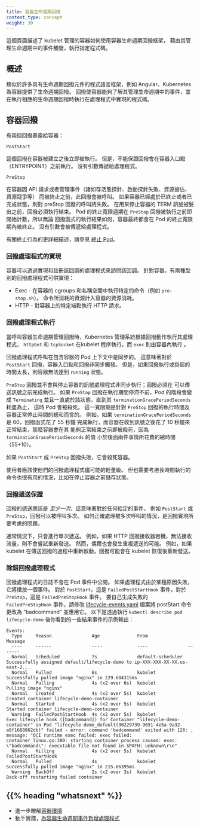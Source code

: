```yaml
---
title: 容器生命週期回撥
content_type: concept
weight: 30
---
```

<!--
reviewers:
- mikedanese
- thockin
title: Container Lifecycle Hooks
content_type: concept
weight: 30
-->

<!-- overview -->

<!--
This page describes how kubelet managed Containers can use the Container lifecycle hook framework
to run code triggered by events during their management lifecycle.
-->
這個頁面描述了 kubelet 管理的容器如何使用容器生命週期回撥框架，
藉由其管理生命週期中的事件觸發，執行指定程式碼。

<!-- body -->

<!--
## Overview

Analogous to many programming language frameworks that have component lifecycle hooks, such as Angular,
Kubernetes provides Containers with lifecycle hooks.
The hooks enable Containers to be aware of events in their management lifecycle
and run code implemented in a handler when the corresponding lifecycle hook is executed.
-->
## 概述

類似於許多具有生命週期回撥元件的程式語言框架，例如 Angular、Kubernetes 為容器提供了生命週期回撥。
回撥使容器能夠了解其管理生命週期中的事件，並在執行相應的生命週期回撥時執行在處理程式中實現的程式碼。

<!--
## Container hooks

There are two hooks that are exposed to Containers:
-->
## 容器回撥

有兩個回撥暴露給容器：

`PostStart`

<!--
This hook is executed immediately after a container is created.
However, there is no guarantee that the hook will execute before the container ENTRYPOINT.
No parameters are passed to the handler.
-->
這個回撥在容器被建立之後立即被執行。
但是，不能保證回撥會在容器入口點（ENTRYPOINT）之前執行。
沒有引數傳遞給處理程式。

`PreStop`

<!--
This hook is called immediately before a container is terminated due to an API request or management
event such as a liveness/startup probe failure, preemption, resource contention and others. A call
to the `PreStop` hook fails if the container is already in a terminated or completed state and the
hook must complete before the TERM signal to stop the container can be sent. The Pod's termination
grace period countdown begins before the `PreStop` hook is executed, so regardless of the outcome of
the handler, the container will eventually terminate within the Pod's termination grace period. No
parameters are passed to the handler.
-->
在容器因 API 請求或者管理事件（諸如存活態探針、啟動探針失敗、資源搶佔、資源競爭等）
而被終止之前，此回撥會被呼叫。
如果容器已經處於已終止或者已完成狀態，則對 preStop 回撥的呼叫將失敗。
在用來停止容器的 TERM 訊號被髮出之前，回撥必須執行結束。
Pod 的終止寬限週期在 `PreStop` 回撥被執行之前即開始計數，所以無論
回撥函式的執行結果如何，容器最終都會在 Pod 的終止寬限期內被終止。
沒有引數會被傳遞給處理程式。

<!--
A more detailed description of the termination behavior can be found in
[Termination of Pods](/docs/concepts/workloads/pods/pod-lifecycle/#pod-termination).
-->
有關終止行為的更詳細描述，請參見
[終止 Pod](/zh-cn/docs/concepts/workloads/pods/pod-lifecycle/#termination-of-pods)。

<!--
### Hook handler implementations

Containers can access a hook by implementing and registering a handler for that hook.
There are two types of hook handlers that can be implemented for Containers:
-->
### 回撥處理程式的實現

容器可以透過實現和註冊該回調的處理程式來訪問該回調。
針對容器，有兩種型別的回撥處理程式可供實現：

<!--
* Exec - Executes a specific command, such as `pre-stop.sh`, inside the cgroups and namespaces of the Container.
Resources consumed by the command are counted against the Container.
* HTTP - Executes an HTTP request against a specific endpoint on the Container.
-->

* Exec - 在容器的 cgroups 和名稱空間中執行特定的命令（例如 `pre-stop.sh`）。
  命令所消耗的資源計入容器的資源消耗。
* HTTP - 對容器上的特定端點執行 HTTP 請求。

<!--
### Hook handler execution

When a Container lifecycle management hook is called,
the Kubernetes management system executes the handler according to the hook action,
`httpGet` and `tcpSocket` are executed by the kubelet process, and `exec` is executed in the container.
-->
### 回撥處理程式執行

當呼叫容器生命週期管理回撥時，Kubernetes 管理系統根據回撥動作執行其處理程式，
`httpGet` 和 `tcpSocket` 在kubelet 程序執行，而 `exec` 則由容器內執行 。

<!--
Hook handler calls are synchronous within the context of the Pod containing the Container.
This means that for a `PostStart` hook,
the Container ENTRYPOINT and hook fire asynchronously.
However, if the hook takes too long to run or hangs,
the Container cannot reach a `running` state.
-->
回撥處理程式呼叫在包含容器的 Pod 上下文中是同步的。
這意味著對於 `PostStart` 回撥，容器入口點和回撥非同步觸發。
但是，如果回撥執行或掛起的時間太長，則容器無法達到 `running` 狀態。

<!--
`PreStop` hooks are not executed asynchronously from the signal
to stop the Container; the hook must complete its execution before
the TERM signal can be sent.
If a `PreStop` hook hangs during execution,
the Pod's phase will be `Terminating` and remain there until the Pod is
killed after its `terminationGracePeriodSeconds` expires.
This grace period applies to the total time it takes for both
the `PreStop` hook to execute and for the Container to stop normally.
If, for example, `terminationGracePeriodSeconds` is 60, and the hook
takes 55 seconds to complete, and the Container takes 10 seconds to stop
normally after receiving the signal, then the Container will be killed
before it can stop normally, since `terminationGracePeriodSeconds` is
less than the total time (55+10) it takes for these two things to happen.

`PreStop` hooks are not executed asynchronously from the signal
to stop the Container; the hook must complete its execution before
the signal can be sent.
If a `PreStop` hook hangs during execution,
the Pod's phase will be `Terminating` and remain there until the Pod is
killed after its `terminationGracePeriodSeconds` expires.
This grace period applies to the total time it takes for both
the `PreStop` hook to execute and for the Container to stop normally.
If, for example, `terminationGracePeriodSeconds` is 60, and the hook
takes 55 seconds to complete, and the Container takes 10 seconds to stop
normally after receiving the signal, then the Container will be killed
before it can stop normally, since `terminationGracePeriodSeconds` is
less than the total time (55+10) it takes for these two things to happen.
-->
`PreStop` 回撥並不會與停止容器的訊號處理程式非同步執行；回撥必須在
可以傳送訊號之前完成執行。
如果 `PreStop` 回撥在執行期間停滯不前，Pod 的階段會變成 `Terminating`
並且一直處於該狀態，直到其 `terminationGracePeriodSeconds` 耗盡為止，
這時 Pod 會被殺死。
這一寬限期是針對 `PreStop` 回撥的執行時間及容器正常停止時間的總和而言的。
例如，如果 `terminationGracePeriodSeconds` 是 60，回撥函式花了 55 秒鐘
完成執行，而容器在收到訊號之後花了 10 秒鐘來正常結束，那麼容器會在其
能夠正常結束之前即被殺死，因為 `terminationGracePeriodSeconds` 的值
小於後面兩件事情所花費的總時間（55+10）。

<!--
If either a `PostStart` or `PreStop` hook fails,
it kills the Container.
-->
如果 `PostStart` 或 `PreStop` 回撥失敗，它會殺死容器。

<!--
Users should make their hook handlers as lightweight as possible.
There are cases, however, when long running commands make sense,
such as when saving state prior to stopping a Container.
-->
使用者應該使他們的回撥處理程式儘可能的輕量級。
但也需要考慮長時間執行的命令也很有用的情況，比如在停止容器之前儲存狀態。

<!--
### Hook delivery guarantees

Hook delivery is intended to be *at least once*,
which means that a hook may be called multiple times for any given event,
such as for `PostStart` or `PreStop`.
It is up to the hook implementation to handle this correctly.
-->
### 回撥遞送保證

回撥的遞送應該是 *至少一次*，這意味著對於任何給定的事件，
例如 `PostStart` 或 `PreStop`，回撥可以被呼叫多次。
如何正確處理被多次呼叫的情況，是回撥實現所要考慮的問題。

<!--
Generally, only single deliveries are made.
If, for example, an HTTP hook receiver is down and is unable to take traffic,
there is no attempt to resend.
In some rare cases, however, double delivery may occur.
For instance, if a kubelet restarts in the middle of sending a hook,
the hook might be resent after the kubelet comes back up.
-->
通常情況下，只會進行單次遞送。
例如，如果 HTTP 回撥接收器宕機，無法接收流量，則不會嘗試重新發送。
然而，偶爾也會發生重複遞送的可能。
例如，如果 kubelet 在傳送回撥的過程中重新啟動，回撥可能會在 kubelet 恢復後重新發送。

<!--
### Debugging Hook handlers

The logs for a Hook handler are not exposed in Pod events.
If a handler fails for some reason, it broadcasts an event.
For `PostStart`, this is the `FailedPostStartHook` event,
and for `PreStop`, this is the `FailedPreStopHook` event.
To generate a failed `FailedPreStopHook` event yourself, modify the [lifecycle-events.yaml](https://raw.githubusercontent.com/kubernetes/website/main/content/en/examples/pods/lifecycle-events.yaml) file to change the postStart command to "badcommand" and apply it.
Here is some example output of the resulting events you see from running `kubectl describe pod lifecycle-demo`:
-->
### 除錯回撥處理程式

回撥處理程式的日誌不會在 Pod 事件中公開。
如果處理程式由於某種原因失敗，它將播放一個事件。
對於 `PostStart`，這是 `FailedPostStartHook` 事件，對於 `PreStop`，這是 `FailedPreStopHook` 事件。
要自己生成失敗的 `FailedPreStopHook` 事件，請修改
[lifecycle-events.yaml](https://raw.githubusercontent.com/kubernetes/website/main/content/en/examples/pods/lifecycle-events.yaml)
檔案將 postStart 命令更改為 ”badcommand“ 並應用它。
以下是透過執行 `kubectl describe pod lifecycle-demo` 後你看到的一些結果事件的示例輸出：

```
Events:
  Type     Reason               Age              From               Message
  ----     ------               ----             ----               -------
  Normal   Scheduled            7s               default-scheduler  Successfully assigned default/lifecycle-demo to ip-XXX-XXX-XX-XX.us-east-2...
  Normal   Pulled               6s               kubelet            Successfully pulled image "nginx" in 229.604315ms
  Normal   Pulling              4s (x2 over 6s)  kubelet            Pulling image "nginx"
  Normal   Created              4s (x2 over 5s)  kubelet            Created container lifecycle-demo-container
  Normal   Started              4s (x2 over 5s)  kubelet            Started container lifecycle-demo-container
  Warning  FailedPostStartHook  4s (x2 over 5s)  kubelet            Exec lifecycle hook ([badcommand]) for Container "lifecycle-demo-container" in Pod "lifecycle-demo_default(30229739-9651-4e5a-9a32-a8f1688862db)" failed - error: command 'badcommand' exited with 126: , message: "OCI runtime exec failed: exec failed: container_linux.go:380: starting container process caused: exec: \"badcommand\": executable file not found in $PATH: unknown\r\n"
  Normal   Killing              4s (x2 over 5s)  kubelet            FailedPostStartHook
  Normal   Pulled               4s               kubelet            Successfully pulled image "nginx" in 215.66395ms
  Warning  BackOff              2s (x2 over 3s)  kubelet            Back-off restarting failed container
```

## {{% heading "whatsnext" %}}

<!--
* Learn more about the [Container environment](/docs/concepts/containers/container-environment/).
* Get hands-on experience
  [attaching handlers to Container lifecycle events](/docs/tasks/configure-pod-container/attach-handler-lifecycle-event/).
-->

* 進一步瞭解[容器環境](/zh-cn/docs/concepts/containers/container-environment/)
* 動手實踐，[為容器生命週期事件新增處理程式](/zh-cn/docs/tasks/configure-pod-container/attach-handler-lifecycle-event/)

